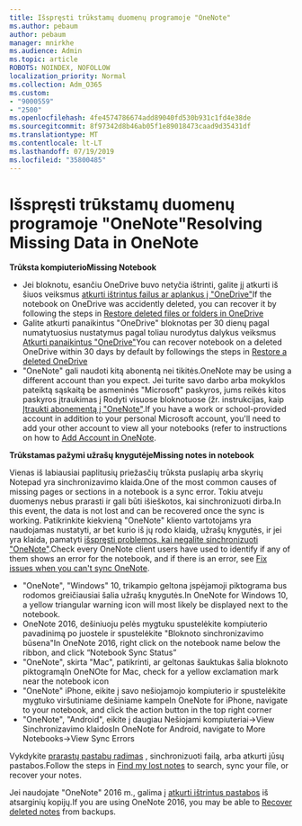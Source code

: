 ```yaml
---
title: Išspręsti trūkstamų duomenų programoje "OneNote"
ms.author: pebaum
author: pebaum
manager: mnirkhe
ms.audience: Admin
ms.topic: article
ROBOTS: NOINDEX, NOFOLLOW
localization_priority: Normal
ms.collection: Adm_O365
ms.custom:
- "9000559"
- "2500"
ms.openlocfilehash: 4fe4574786674add89040fd530b931c1fd4e38de
ms.sourcegitcommit: 8f97342d8b46ab05f1e89018473caad9d35431df
ms.translationtype: MT
ms.contentlocale: lt-LT
ms.lasthandoff: 07/19/2019
ms.locfileid: "35800485"
---
```

# <a name="resolving-missing-data-in-onenote"></a><span data-ttu-id="444ba-102">Išspręsti trūkstamų duomenų programoje "OneNote"</span><span class="sxs-lookup"><span data-stu-id="444ba-102">Resolving Missing Data in OneNote</span></span>

<span data-ttu-id="444ba-103">**Trūksta kompiuterio**</span><span class="sxs-lookup"><span data-stu-id="444ba-103">**Missing Notebook**</span></span>

- <span data-ttu-id="444ba-104">Jei bloknotu, esančiu OneDrive buvo netyčia ištrinti, galite jį atkurti iš šiuos veiksmus [atkurti ištrintus failus ar aplankus į "OneDrive"](https://support.office.com/article/949ada80-0026-4db3-a953-c99083e6a84f)</span><span class="sxs-lookup"><span data-stu-id="444ba-104">If the notebook on OneDrive was accidently deleted, you can recover it by following the steps in [Restore deleted files or folders in OneDrive](https://support.office.com/article/949ada80-0026-4db3-a953-c99083e6a84f)</span></span>
- <span data-ttu-id="444ba-105">Galite atkurti panaikintus "OneDrive" bloknotas per 30 dienų pagal numatytuosius nustatymus pagal toliau nurodytus dalykus veiksmus [Atkurti panaikintus "OneDrive"](https://docs.microsoft.com/onedrive/restore-deleted-onedrive)</span><span class="sxs-lookup"><span data-stu-id="444ba-105">You can recover notebook on a deleted OneDrive within 30 days by default by followings the steps in [Restore a deleted OneDrive](https://docs.microsoft.com/onedrive/restore-deleted-onedrive)</span></span>
- <span data-ttu-id="444ba-106">"OneNote" gali naudoti kitą abonentą nei tikitės.</span><span class="sxs-lookup"><span data-stu-id="444ba-106">OneNote may be using a different account than you expect.</span></span> <span data-ttu-id="444ba-107">Jei turite savo darbo arba mokyklos pateiktą sąskaitą be asmeninės "Microsoft" paskyros, jums reikės kitos paskyros įtraukimas į Rodyti visuose bloknotuose (žr. instrukcijas, kaip [Įtraukti abonementą į "OneNote"](https://support.office.com/article/5afff855-54ee-47e4-a773-db048d4ac299).</span><span class="sxs-lookup"><span data-stu-id="444ba-107">If you have a work or school-provided account in addition to your personal Microsoft account, you'll need to add your other account to view all your notebooks (refer to instructions on how to [Add Account in OneNote](https://support.office.com/article/5afff855-54ee-47e4-a773-db048d4ac299).</span></span>

<span data-ttu-id="444ba-108">**Trūkstamas pažymi užrašų knygutėje**</span><span class="sxs-lookup"><span data-stu-id="444ba-108">**Missing notes in notebook**</span></span>

<span data-ttu-id="444ba-109">Vienas iš labiausiai paplitusių priežasčių trūksta puslapių arba skyrių Notepad yra sinchronizavimo klaida.</span><span class="sxs-lookup"><span data-stu-id="444ba-109">One of the most common causes of missing pages or sections in a notebook is a sync error.</span></span> <span data-ttu-id="444ba-110">Tokiu atveju duomenys nebus prarasti ir gali būti išieškotos, kai sinchronizuoti dirba.</span><span class="sxs-lookup"><span data-stu-id="444ba-110">In this event, the data is not lost and can be recovered once the sync is working.</span></span> <span data-ttu-id="444ba-111">Patikrinkite kiekvieną "OneNote" kliento vartotojams yra naudojamas nustatyti, ar bet kurio iš jų rodo klaidą, užrašų knygutės, ir jei yra klaida, pamatyti [išspręsti problemos, kai negalite sinchronizuoti "OneNote"](https://support.office.com/article/299495ef-66d1-448f-90c1-b785a6968d45).</span><span class="sxs-lookup"><span data-stu-id="444ba-111">Check every OneNote client users have used to identify if any of them shows an error for the notebook, and if there is an error, see [Fix issues when you can't sync OneNote](https://support.office.com/article/299495ef-66d1-448f-90c1-b785a6968d45).</span></span>

- <span data-ttu-id="444ba-112">"OneNote", "Windows" 10, trikampio geltona įspėjamoji piktograma bus rodomos greičiausiai šalia užrašų knygutės.</span><span class="sxs-lookup"><span data-stu-id="444ba-112">In OneNote for Windows 10, a yellow triangular warning icon will most likely be displayed next to the notebook.</span></span>
- <span data-ttu-id="444ba-113">OneNote 2016, dešiniuoju pelės mygtuku spustelėkite kompiuterio pavadinimą po juostele ir spustelėkite "Bloknoto sinchronizavimo būsena"</span><span class="sxs-lookup"><span data-stu-id="444ba-113">In OneNote 2016, right click on the notebook name below the ribbon, and click “Notebook Sync Status”</span></span>
- <span data-ttu-id="444ba-114">"OneNote", skirta "Mac", patikrinti, ar geltonas šauktukas šalia bloknoto piktogramą</span><span class="sxs-lookup"><span data-stu-id="444ba-114">In OneNOte for Mac, check for a yellow exclamation mark near the notebook icon</span></span>
- <span data-ttu-id="444ba-115">"OneNote" iPhone, eikite į savo nešiojamojo kompiuterio ir spustelėkite mygtuko viršutiniame dešiniame kampe</span><span class="sxs-lookup"><span data-stu-id="444ba-115">In OneNote for iPhone, navigate to your notebook, and click the action button in the top right corner</span></span>
- <span data-ttu-id="444ba-116">"OneNote", "Android", eikite į daugiau Nešiojami kompiuteriai->View Sinchronizavimo klaidos</span><span class="sxs-lookup"><span data-stu-id="444ba-116">In OneNote for Android, navigate to More Notebooks->View Sync Errors</span></span>

<span data-ttu-id="444ba-117">Vykdykite [prarastų pastabų radimas](https://support.office.com/article/32cb2bd7-afe7-44d2-a711-398a88421287) , sinchronizuoti failą, arba atkurti jūsų pastabos.</span><span class="sxs-lookup"><span data-stu-id="444ba-117">Follow the steps in [Find my lost notes](https://support.office.com/article/32cb2bd7-afe7-44d2-a711-398a88421287) to search, sync your file, or recover your notes.</span></span>

<span data-ttu-id="444ba-118">Jei naudojate "OneNote" 2016 m., galima į [atkurti ištrintus pastabos](https://support.office.com/article/32ed1036-74fd-4c21-bc28-033a486e6b14) iš atsarginių kopijų.</span><span class="sxs-lookup"><span data-stu-id="444ba-118">If you are using OneNote 2016, you may be able to [Recover deleted notes](https://support.office.com/article/32ed1036-74fd-4c21-bc28-033a486e6b14) from backups.</span></span>